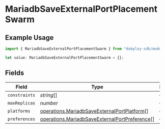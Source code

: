 # MariadbSaveExternalPortPlacementSwarm

## Example Usage

```typescript
import { MariadbSaveExternalPortPlacementSwarm } from "dokploy-sdk/models/operations";

let value: MariadbSaveExternalPortPlacementSwarm = {};
```

## Fields

| Field                                                                                                          | Type                                                                                                           | Required                                                                                                       | Description                                                                                                    |
| -------------------------------------------------------------------------------------------------------------- | -------------------------------------------------------------------------------------------------------------- | -------------------------------------------------------------------------------------------------------------- | -------------------------------------------------------------------------------------------------------------- |
| `constraints`                                                                                                  | *string*[]                                                                                                     | :heavy_minus_sign:                                                                                             | N/A                                                                                                            |
| `maxReplicas`                                                                                                  | *number*                                                                                                       | :heavy_minus_sign:                                                                                             | N/A                                                                                                            |
| `platforms`                                                                                                    | [operations.MariadbSaveExternalPortPlatform](../../models/operations/mariadbsaveexternalportplatform.md)[]     | :heavy_minus_sign:                                                                                             | N/A                                                                                                            |
| `preferences`                                                                                                  | [operations.MariadbSaveExternalPortPreference](../../models/operations/mariadbsaveexternalportpreference.md)[] | :heavy_minus_sign:                                                                                             | N/A                                                                                                            |